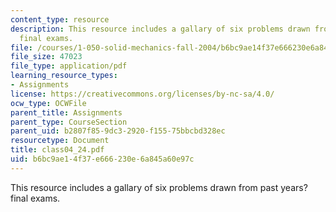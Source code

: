 ```yaml
---
content_type: resource
description: This resource includes a gallary of six problems drawn from past years?
  final exams.
file: /courses/1-050-solid-mechanics-fall-2004/b6bc9ae14f37e666230e6a845a60e97c_class04_24.pdf
file_size: 47023
file_type: application/pdf
learning_resource_types:
- Assignments
license: https://creativecommons.org/licenses/by-nc-sa/4.0/
ocw_type: OCWFile
parent_title: Assignments
parent_type: CourseSection
parent_uid: b2807f85-9dc3-2920-f155-75bbcbd328ec
resourcetype: Document
title: class04_24.pdf
uid: b6bc9ae1-4f37-e666-230e-6a845a60e97c
---
```

This resource includes a gallary of six problems drawn from past years? final exams.